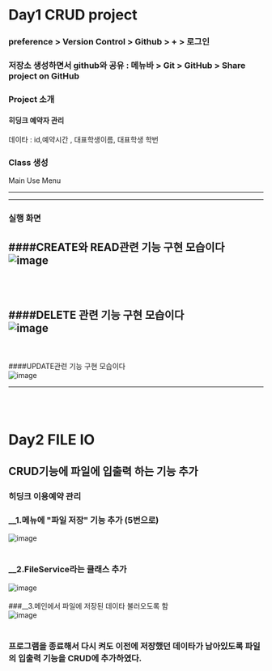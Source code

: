 # Day1 CRUD project

### preference > Version Control > Github > + > 로그인
### 저장소 생성하면서 github와 공유 : 메뉴바 > Git > GitHub > Share project on GitHub

### Project 소개
#### 히딩크 예약자 관리 
데이타 : id,예약시간 , 대표학생이름, 대표학생 학번


### Class 생성
Main
Use
Menu
****
****

### 실행 화면

####CREATE와 READ관련 기능 구현 모습이다<br/>
![image](https://user-images.githubusercontent.com/83248175/124282360-b3497080-db85-11eb-9119-feef8cb17984.png)
 ------------
<br/><br/>
####DELETE 관련 기능 구현 모습이다<br/>
![image](https://user-images.githubusercontent.com/83248175/124281774-0bcc3e00-db85-11eb-8080-e2422af0459e.png)
-------------
<br/><br/>
####UPDATE관련 기능 구현 모습이다<br/>
![image](https://user-images.githubusercontent.com/83248175/124281984-3fa76380-db85-11eb-8ff8-4b85bfb1bbc3.png)
********
<br/>
<br/>

# Day2  FILE IO
## CRUD기능에 파일에 입출력 하는 기능 추가
### 히딩크 이용예약 관리

### __1.메뉴에 "파일 저장" 기능 추가 (5번으로)<br/>

![image](https://user-images.githubusercontent.com/83248175/124288466-29e96c80-db8c-11eb-9373-623dbfb42b6b.png)
<br/>
<br/>

### __2.FileService라는 클래스 추가<br/>
![image](https://user-images.githubusercontent.com/83248175/124288669-6d43db00-db8c-11eb-804c-c6b14a98872c.png)
<br/><br/>
###__3.메인에서 파일에 저장된 데이타 불러오도록 함<br/>
![image](https://user-images.githubusercontent.com/83248175/124288771-8ba9d680-db8c-11eb-99af-b2ba13a57faf.png)
<br/><br/>
### 프로그램을 종료해서 다시 켜도 이전에 저장했던 데이타가 남아있도록 파일의 입출력 기능을 CRUD에 추가하였다.
